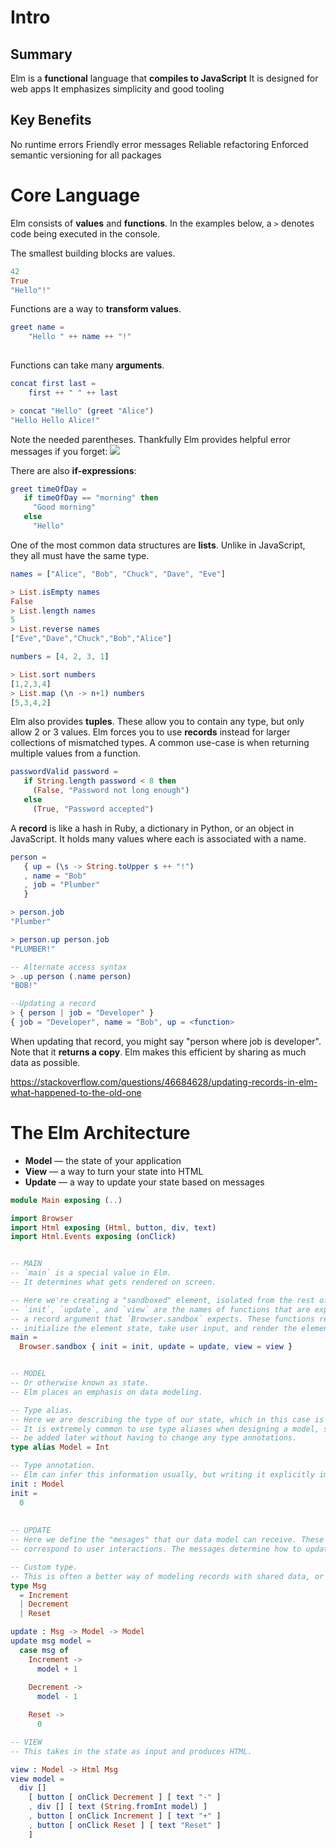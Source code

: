 # Intro

## Summary

Elm is a **functional** language that **compiles to JavaScript**
It is designed for web apps
It emphasizes simplicity and good tooling

## Key Benefits

No runtime errors
Friendly error messages
Reliable refactoring
Enforced semantic versioning for all packages

# Core Language
Elm consists of **values** and **functions**. In the examples below, a `>` denotes code being executed in the console.

The smallest building blocks are values.
```elm
42
True
"Hello"!"
```

Functions are a way to **transform values**.
```elm
greet name =
    "Hello " ++ name ++ "!"
 
```

Functions can take many **arguments**.

```elm
concat first last =
    first ++ " " ++ last

> concat "Hello" (greet "Alice")
"Hello Hello Alice!"
```

Note the needed parentheses. Thankfully Elm provides helpful error messages if you forget:
![](/home/kevin/code/learning-elm/notes/elm.png)

There are also **if-expressions**:

```elm
greet timeOfDay =
   if timeOfDay == "morning" then
     "Good morning"
   else
     "Hello"
```

One of the most common data structures are **lists**. Unlike in JavaScript, they all must have the same type.

```elm
names = ["Alice", "Bob", "Chuck", "Dave", "Eve"]

> List.isEmpty names
False
> List.length names
5
> List.reverse names
["Eve","Dave","Chuck","Bob","Alice"]

numbers = [4, 2, 3, 1]

> List.sort numbers
[1,2,3,4]
> List.map (\n -> n+1) numbers
[5,3,4,2]
```

Elm also provides **tuples**. These allow you to contain any type, but only allow 2 or 3 values. Elm forces you to use **records** instead for larger collections of mismatched types. A common use-case is when returning multiple values from a function.

```elm
passwordValid password =
   if String.length password < 8 then
     (False, "Password not long enough")
   else
     (True, "Password accepted")
```

A **record** is like a hash in Ruby, a dictionary in Python,  or an object in JavaScript. It holds many values where each is associated with a name.

```elm
person = 
   { up = (\s -> String.toUpper s ++ "!")
   , name = "Bob"
   , job = "Plumber"
   }

> person.job
"Plumber"

> person.up person.job
"PLUMBER!"

-- Alternate access syntax
> .up person (.name person)
"BOB!"

--Updating a record
> { person | job = "Developer" }
{ job = "Developer", name = "Bob", up = <function> 
```

When updating that record, you might say "person where job is developer".  Note that it **returns a copy**. Elm makes this efficient by sharing as much data as possible.

https://stackoverflow.com/questions/46684628/updating-records-in-elm-what-happened-to-the-old-one

# The Elm Architecture

- **Model** — the state of your application
- **View** — a way to turn your state into HTML
- **Update** — a way to update your state based on messages

```elm
module Main exposing (..)

import Browser
import Html exposing (Html, button, div, text)
import Html.Events exposing (onClick)


-- MAIN
-- `main` is a special value in Elm.
-- It determines what gets rendered on screen.

-- Here we're creating a "sandboxed" element, isolated from the rest of the app.
-- `init`, `update`, and `view` are the names of functions that are expected inside
-- a record argument that `Browser.sandbox` expects. These functions respectively
-- initialize the element state, take user input, and render the element.
main =
  Browser.sandbox { init = init, update = update, view = view }


-- MODEL
-- Or otherwise known as state.
-- Elm places an emphasis on data modeling.

-- Type alias. 
-- Here we are describing the type of our state, which in this case is just a counter.
-- It is extremely common to use type aliases when designing a model, so that fields can
-- be added later without having to change any type annotations.
type alias Model = Int

-- Type annotation.
-- Elm can infer this information usually, but writing it explicitly improves error message -- quality and serves as documentation. The compiler will ALWAYS verify that the annotations -- are correct, so the "documentation" stays up to date.
init : Model
init =
  0
  
  
-- UPDATE
-- Here we define the "mesages" that our data model can receive. These will often
-- correspond to user interactions. The messages determine how to update the model state.

-- Custom type.
-- This is often a better way of modeling records with shared data, or variants, as custom --- types can have associated data attached to them.
type Msg
  = Increment
  | Decrement
  | Reset

update : Msg -> Model -> Model
update msg model =
  case msg of
    Increment ->
      model + 1
      
    Decrement ->
      model - 1

    Reset ->
      0

-- VIEW
-- This takes in the state as input and produces HTML.

view : Model -> Html Msg
view model =
  div []
    [ button [ onClick Decrement ] [ text "-" ]
    , div [] [ text (String.fromInt model) ]
    , button [ onClick Increment ] [ text "+" ]
    , button [ onClick Reset ] [ text "Reset" ]
    ]
```

